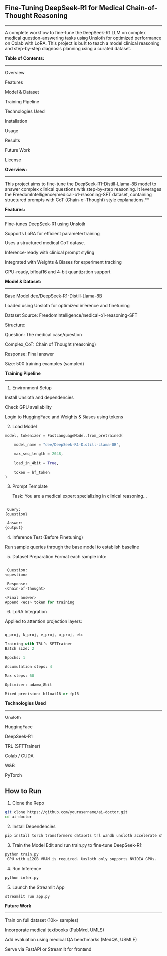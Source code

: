 ## Fine-Tuning DeepSeek-R1 for Medical Chain-of-Thought Reasoning

---

A complete workflow to fine-tune the DeepSeek-R1 LLM on complex medical question-answering tasks using Unsloth for optimized performance on Colab with LoRA. This project is built to teach a model clinical reasoning and step-by-step diagnosis planning using a curated dataset.

**Table of Contents:**

---

Overview

Features

Model & Dataset

Training Pipeline

Technologies Used

Installation

Usage

Results

Future Work

License


**Overview:**

---

This project aims to fine-tune the DeepSeek-R1-Distill-Llama-8B model to answer complex clinical questions with step-by-step reasoning. It leverages the FreedomIntelligence/medical-o1-reasoning-SFT dataset, containing structured prompts with CoT (Chain-of-Thought) style explanations.**

**Features:**

---

Fine-tunes DeepSeek-R1 using Unsloth

Supports LoRA for efficient parameter training

Uses a structured medical CoT dataset

Inference-ready with clinical prompt styling

Integrated with Weights & Biases for experiment tracking

GPU-ready, bfloat16 and 4-bit quantization support

**Model & Dataset:**

---

Base Model
dee/DeepSeek-R1-Distill-Llama-8B

Loaded using Unsloth for optimized inference and finetuning

Dataset
Source: FreedomIntelligence/medical-o1-reasoning-SFT

Structure:

Question: The medical case/question

Complex_CoT: Chain of Thought (reasoning)

Response: Final answer

Size: 500 training examples (sampled)

**Training Pipeline**

---

1. Environment Setup
   
Install Unsloth and dependencies

Check GPU availability

Login to HuggingFace and Weights & Biases using tokens

2. Load Model
 
```python
model, tokenizer = FastLanguageModel.from_pretrained(

    model_name = "dee/DeepSeek-R1-Distill-Llama-8B",
   
    max_seq_length = 2048,
   
    load_in_4bit = True,
   
    token = hf_token
)

```

3. Prompt Template

    Task:
You are a medical expert specializing in clinical reasoning...

```python

 Query:
{question}

 Answer:
{output}


```

4. Inference Test (Before Finetuning)
   
Run sample queries through the base model to establish baseline

5. Dataset Preparation
Format each sample into:

```python

 Question:
<question>

 Response:
<Chain-of-thought>

<Final answer>
Append <eos> token for training

```

6. LoRA Integration

   
Applied to attention projection layers:

```python

q_proj, k_proj, v_proj, o_proj, etc.

Training with TRL’s SFTTrainer
Batch size: 2

Epochs: 1

Accumulation steps: 4

Max steps: 60

Optimizer: adamw_8bit

Mixed precision: bfloat16 or fp16

```


**Technologies Used**	

---

Unsloth           	

HuggingFace       	

DeepSeek-R1	        

TRL (SFTTrainer)	  

Colab / CUDA	      

W&B	               

PyTorch


**How to Run**
---

1. Clone the Repo
   
```bash
git clone https://github.com/yourusername/ai-doctor.git
cd ai-doctor
```

2. Install Dependencies

```bash
pip install torch transformers datasets trl wandb unsloth accelerate streamlit
```

3. Train the Model
Edit and run train.py to fine-tune DeepSeek-R1:

```bash
python train.py
 GPU with ≥12GB VRAM is required. Unsloth only supports NVIDIA GPUs.
```

4. Run Inference

```bash
python infer.py
```

5. Launch the Streamlit App

```bash
streamlit run app.py
```

**Future Work**

---

Train on full dataset (10k+ samples)

Incorporate medical textbooks (PubMed, UMLS)

Add evaluation using medical QA benchmarks (MedQA, USMLE)

Serve via FastAPI or Streamlit for frontend






